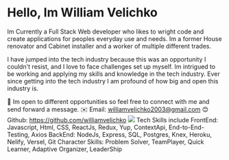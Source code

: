 <h1>Hello, Im William Velichko</h1>

Im Currently a Full Stack Web developer who likes to wright code and create applications for peoples everyday use and needs. Im a former House renovator and Cabinet installer and a worker of multiple different trades.

I have jumped into the tech industry because this was an opportunity I couldn't resist, and I love to face challenges set up myself. Im intrigued to be working and applying my skills and knowledge in the tech industry. Ever since getting into the tech industry I am profound of how big and open this industry is.

🤝 Im open to different opportunities so feel free to connect with me and send forward a message.
✉️ Email: williamvelichko2003@gmail.com
😊 Github: https://github.com/williamvelichko
<img src="https://img.shields.io/badge/github%20-%23121011.svg?&style=for-the-badge&logo=github&logoColor=white" url=' https://github.com/williamvelichko' />
Tech Skills include
FrontEnd: Javascript, Html, CSS, ReactJs, Redux, Yup, ContextApi, End-to-End-Testing, Axios
BackEnd: NodeJs, Express, SQL, Postgres, Knex, Heroku, Nelify, Versel, Git
Character Skills: Problem Solver, TeamPlayer, Quick Learner, Adaptive Organizer, LeaderShip


